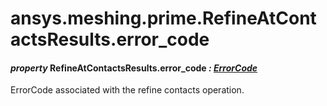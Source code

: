 <a id="ansys-meshing-prime-refineatcontactsresults-error-code"></a>

# ansys.meshing.prime.RefineAtContactsResults.error_code

<a id="ansys.meshing.prime.RefineAtContactsResults.error_code"></a>

#### *property* RefineAtContactsResults.error_code *: [ErrorCode](ansys.meshing.prime.ErrorCode.md#ansys.meshing.prime.ErrorCode)*

ErrorCode associated with the refine contacts operation.

<!-- !! processed by numpydoc !! -->
